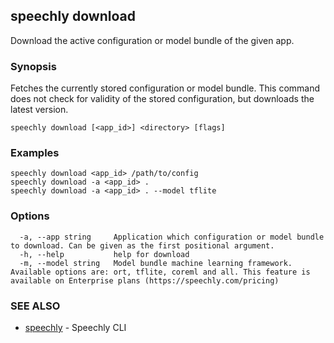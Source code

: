 ## speechly download

Download the active configuration or model bundle of the given app.

### Synopsis

Fetches the currently stored configuration or model bundle. This command does not check for validity of the stored configuration, but downloads the latest version.

```
speechly download [<app_id>] <directory> [flags]
```

### Examples

```
speechly download <app_id> /path/to/config
speechly download -a <app_id> .
speechly download -a <app_id> . --model tflite
```

### Options

```
  -a, --app string     Application which configuration or model bundle to download. Can be given as the first positional argument.
  -h, --help           help for download
  -m, --model string   Model bundle machine learning framework. Available options are: ort, tflite, coreml and all. This feature is available on Enterprise plans (https://speechly.com/pricing)
```

### SEE ALSO

* [speechly](speechly.md)	 - Speechly CLI

